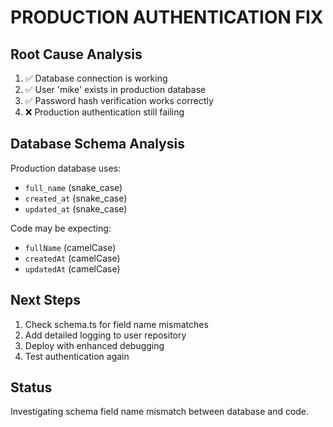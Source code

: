 # PRODUCTION AUTHENTICATION FIX

## Root Cause Analysis
1. ✅ Database connection is working
2. ✅ User 'mike' exists in production database
3. ✅ Password hash verification works correctly
4. ❌ Production authentication still failing

## Database Schema Analysis
Production database uses:
- `full_name` (snake_case)
- `created_at` (snake_case)
- `updated_at` (snake_case)

Code may be expecting:
- `fullName` (camelCase)
- `createdAt` (camelCase)
- `updatedAt` (camelCase)

## Next Steps
1. Check schema.ts for field name mismatches
2. Add detailed logging to user repository
3. Deploy with enhanced debugging
4. Test authentication again

## Status
Investigating schema field name mismatch between database and code.